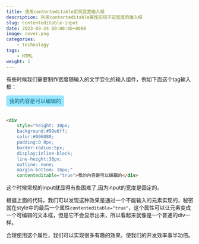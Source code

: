 ```yaml
---
title: 使用contenteditable实现变宽输入框
description: 利用contenteditable属性实现不定宽度的输入框
slug: contenteditable-input
date: 2023-09-24 00:00:00+0000
image: cover.png
categories:
    - technology
tags:
    - HTML
weight: 1
---
```


有些时候我们需要制作宽度随输入的文字变化的输入组件，例如下面这个tag输入框：

<div
    style="height: 30px;background:#99e6ff;color:#006080; padding:0 8px; border-radius: 5px; display: inline-block;line-height: 30px;outline: none;margin-bottom: 16px;"
    contenteditable="true">我的内容是可以编辑的</div>

```html
<div
    style="height: 30px;
    background:#99e6ff;
    color:#006080;
    padding:0 8px;
    border-radius:5px;
    display:inline-block;
    line-height:30px;
    outline: none;
    margin-bottom: 16px;"
    contenteditable="true">我的内容是可以编辑的</div>
```

这个时候常规的input就显得有些困难了,因为input的宽度是固定的。

根据上面的代码，我们可以发现这种效果是通过一个不能输入的元素实现的，秘密就在style中的最后一个属性`contenteditable="true"`，这个属性可以让元素变成一个可编辑的文本框，但是它不会显示出来，所以看起来就像是一个普通的div一样。

合理使用这个属性，我们可以实现很多有趣的效果。使我们的开发效率事半功倍。
